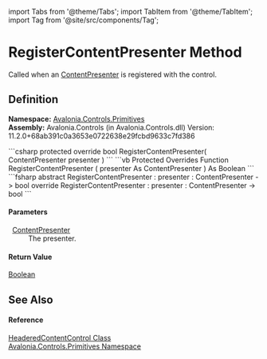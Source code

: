 import Tabs from '@theme/Tabs'; 
import TabItem from '@theme/TabItem'; 
import Tag from '@site/src/components/Tag'; 

# RegisterContentPresenter Method


Called when an <a href="T_Avalonia_Controls_Presenters_ContentPresenter">ContentPresenter</a> is registered with the control.



## Definition
**Namespace:** <a href="N_Avalonia_Controls_Primitives">Avalonia.Controls.Primitives</a>  
**Assembly:** Avalonia.Controls (in Avalonia.Controls.dll) Version: 11.2.0+68ab391c0a3653e0722638e29fcbd9633c7fd386

<Tabs groupId="api-code-preview">
<TabItem value="csharp" label="C#">
```csharp
protected override bool RegisterContentPresenter(
	ContentPresenter presenter
)
```
</TabItem>
<TabItem value="vb" label="VB">
```vb
Protected Overrides Function RegisterContentPresenter ( 
	presenter As ContentPresenter
) As Boolean
```
</TabItem>
<TabItem value="fsharp" label="F#">
```fsharp
abstract RegisterContentPresenter : 
        presenter : ContentPresenter -> bool 
override RegisterContentPresenter : 
        presenter : ContentPresenter -> bool 
```
</TabItem>
</Tabs>



#### Parameters
<dl><dt>  <a href="T_Avalonia_Controls_Presenters_ContentPresenter">ContentPresenter</a></dt><dd>The presenter.</dd></dl>

#### Return Value
<a href="https://learn.microsoft.com/dotnet/api/system.boolean" target="_blank" rel="noopener noreferrer">Boolean</a>

## See Also


#### Reference
<a href="T_Avalonia_Controls_Primitives_HeaderedContentControl">HeaderedContentControl Class</a>  
<a href="N_Avalonia_Controls_Primitives">Avalonia.Controls.Primitives Namespace</a>  
